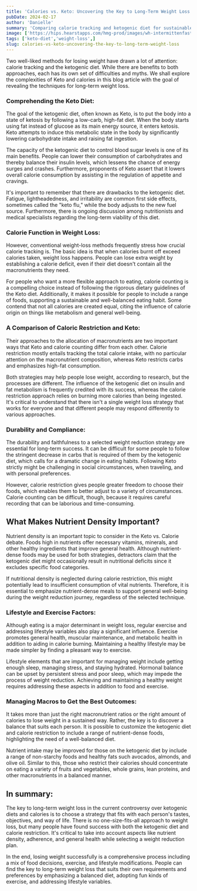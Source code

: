 ```yaml
---
title: 'Calories vs. Keto: Uncovering the Key to Long-Term Weight Loss'
pubDate: 2024-02-17
author: 'Danielle'
summary: 'Comparing calorie tracking and ketogenic diet for sustainable weight loss, addressing benefits, challenges, and nutritional balance.'
image: ['https://hips.hearstapps.com/hmg-prod/images/wh-intermittenfasting-index-1597423116.png?crop=0.8886755726208571xw:1xh;center,top&resize=1200:*']
tags: ['keto-diet','weight-loss',]
slug: calories-vs-keto-uncovering-the-key-to-long-term-weight-loss
---
```


Two well-liked methods for losing weight have drawn a lot of attention: calorie tracking and the ketogenic diet. While there are benefits to both approaches, each has its own set of difficulties and myths. We shall explore the complexities of Keto and calories in this blog article with the goal of revealing the techniques for long-term weight loss.

### Comprehending the Keto Diet:
The goal of the ketogenic diet, often known as Keto, is to put the body into a state of ketosis by following a low-carb, high-fat diet. When the body starts using fat instead of glucose as its main energy source, it enters ketosis. Keto attempts to induce this metabolic state in the body by significantly lowering carbohydrate intake and raising fat ingestion.

The capacity of the ketogenic diet to control blood sugar levels is one of its main benefits. People can lower their consumption of carbohydrates and thereby balance their insulin levels, which lessens the chance of energy surges and crashes. Furthermore, proponents of Keto assert that it lowers overall calorie consumption by assisting in the regulation of appetite and cravings.

It's important to remember that there are drawbacks to the ketogenic diet. Fatigue, lightheadedness, and irritability are common first side effects, sometimes called the "keto flu," while the body adjusts to the new fuel source. Furthermore, there is ongoing discussion among nutritionists and medical specialists regarding the long-term viability of this diet.

### Calorie Function in Weight Loss:
However, conventional weight-loss methods frequently stress how crucial calorie tracking is. The basic idea is that when calories burnt off exceed calories taken, weight loss happens. People can lose extra weight by establishing a calorie deficit, even if their diet doesn't contain all the macronutrients they need.

For people who want a more flexible approach to eating, calorie counting is a compelling choice instead of following the rigorous dietary guidelines of the Keto diet. Additionally, it makes it possible for people to include a range of foods, supporting a sustainable and well-balanced eating habit. Some contend that not all calories are created equal, citing the influence of calorie origin on things like metabolism and general well-being.

### A Comparison of Caloric Restriction and Keto:
Their approaches to the allocation of macronutrients are two important ways that Keto and calorie counting differ from each other. Calorie restriction mostly entails tracking the total calorie intake, with no particular attention on the macronutrient composition, whereas Keto restricts carbs and emphasizes high-fat consumption.

Both strategies may help people lose weight, according to research, but the processes are different. The influence of the ketogenic diet on insulin and fat metabolism is frequently credited with its success, whereas the calorie restriction approach relies on burning more calories than being ingested. It's critical to understand that there isn't a single weight loss strategy that works for everyone and that different people may respond differently to various approaches.

### Durability and Compliance:
The durability and faithfulness to a selected weight reduction strategy are essential for long-term success. It can be difficult for some people to follow the stringent decrease in carbs that is required of them by the ketogenic diet, which calls for a dramatic change in eating habits. Following Keto strictly might be challenging in social circumstances, when traveling, and with personal preferences.

However, calorie restriction gives people greater freedom to choose their foods, which enables them to better adjust to a variety of circumstances. Calorie counting can be difficult, though, because it requires careful recording that can be laborious and time-consuming.

## What Makes Nutrient Density Important?
Nutrient density is an important topic to consider in the Keto vs. Calorie debate. Foods high in nutrients offer necessary vitamins, minerals, and other healthy ingredients that improve general health. Although nutrient-dense foods may be used for both strategies, detractors claim that the ketogenic diet might occasionally result in nutritional deficits since it excludes specific food categories.

If nutritional density is neglected during calorie restriction, this might potentially lead to insufficient consumption of vital nutrients. Therefore, it is essential to emphasize nutrient-dense meals to support general well-being during the weight reduction journey, regardless of the selected technique.

### Lifestyle and Exercise Factors:
Although eating is a major determinant in weight loss, regular exercise and addressing lifestyle variables also play a significant influence. Exercise promotes general health, muscular maintenance, and metabolic health in addition to aiding in calorie burning. Maintaining a healthy lifestyle may be made simpler by finding a pleasant way to exercise.

Lifestyle elements that are important for managing weight include getting enough sleep, managing stress, and staying hydrated. Hormonal balance can be upset by persistent stress and poor sleep, which may impede the process of weight reduction. Achieving and maintaining a healthy weight requires addressing these aspects in addition to food and exercise.

### Managing Macros to Get the Best Outcomes:
It takes more than just the right macronutrient ratios or the right amount of calories to lose weight in a sustained way. Rather, the key is to discover a balance that suits each person. It is possible to customize the ketogenic diet and calorie restriction to include a range of nutrient-dense foods, highlighting the need of a well-balanced diet.

Nutrient intake may be improved for those on the ketogenic diet by include a range of non-starchy foods and healthy fats such avocados, almonds, and olive oil. Similar to this, those who restrict their calories should concentrate on eating a variety of fruits and vegetables, whole grains, lean proteins, and other macronutrients in a balanced manner.

## In summary:
The key to long-term weight loss in the current controversy over ketogenic diets and calories is to choose a strategy that fits with each person's tastes, objectives, and way of life. There is no one-size-fits-all approach to weight loss, but many people have found success with both the ketogenic diet and calorie restriction. It's critical to take into account aspects like nutrient density, adherence, and general health while selecting a weight reduction plan.

In the end, losing weight successfully is a comprehensive process including a mix of food decisions, exercise, and lifestyle modifications. People can find the key to long-term weight loss that suits their own requirements and preferences by emphasizing a balanced diet, adopting fun kinds of exercise, and addressing lifestyle variables.